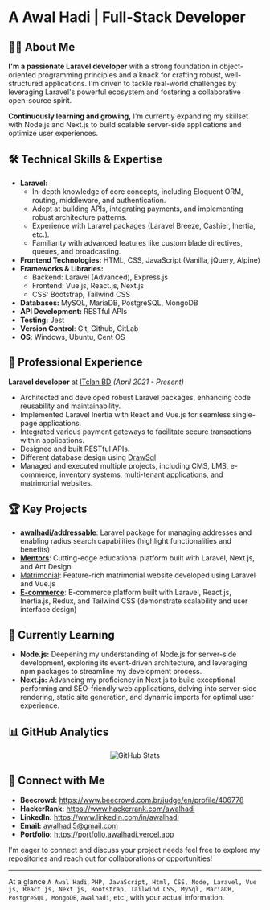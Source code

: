 # A Awal Hadi | Full-Stack Developer


## 👨‍💻 About Me
**I'm a passionate Laravel developer** with a strong foundation in object-oriented programming principles and a knack for crafting robust, well-structured applications. I'm driven to tackle real-world challenges by leveraging Laravel's powerful ecosystem and fostering a collaborative open-source spirit.

**Continuously learning and growing,** I'm currently expanding my skillset with Node.js and Next.js to build scalable server-side applications and optimize user experiences.


## 🛠 Technical Skills & Expertise

- **Laravel:**
    * In-depth knowledge of core concepts, including Eloquent ORM, routing, middleware, and authentication.
    * Adept at building APIs, integrating payments, and implementing robust architecture patterns.
    * Experience with Laravel packages (Laravel Breeze, Cashier, Inertia, etc.).
    * Familiarity with advanced features like custom blade directives, queues, and broadcasting.
- **Frontend Technologies:** HTML, CSS, JavaScript (Vanilla, jQuery, Alpine)
- **Frameworks & Libraries:**
  - Backend: Laravel (Advanced), Express.js
  - Frontend: Vue.js, React.js, Next.js
  - CSS: Bootstrap, Tailwind CSS
- **Databases:** MySQL, MariaDB, PostgreSQL, MongoDB
- **API Development:** RESTful APIs
- **Testing:** Jest
- **Version Control**: Git, Github, GitLab
- **OS**: Windows, Ubuntu, Cent OS 


## 💼 Professional Experience

**Laravel developer** at [ITclan BD](https://itclanbd.com) _(April 2021 - Present)_
- Architected and developed robust Laravel packages, enhancing code reusability and maintainability.
- Implemented Laravel Inertia with React and Vue.js for seamless single-page applications.
- Integrated various payment gateways to facilitate secure transactions within applications.
- Designed and built RESTful APIs.
- Different database design using [DrawSql](https://drawsql.app/teams/itclan-bd-1/diagrams/laravel-courses)
- Managed and executed multiple projects, including CMS, LMS, e-commerce, inventory systems, multi-tenant applications, and matrimonial websites.


## 🏆 Key Projects

* [**awalhadi/addressable**](https://github.com/awalhadi/addressable): Laravel package for managing addresses and enabling radius search capabilities (highlight functionalities and benefits)
* [**Mentors**](https://mentorslearning.com/): Cutting-edge educational platform built with Laravel, Next.js, and Ant Design
* [Matrimonial](https://islamarriage.com/): Feature-rich matrimonial website developed using Laravel and Vue.js
* [**E-commerce**](https://dashtar.gqrcode.com): E-commerce platform built with Laravel, React.js, Inertia.js, Redux, and Tailwind CSS (demonstrate scalability and user interface design)


## 🌱 Currently Learning

* **Node.js:** Deepening my understanding of Node.js for server-side development, exploring its event-driven architecture, and leveraging npm packages to streamline my development process.
* **Next.js:** Advancing my proficiency in Next.js to build exceptional performing and SEO-friendly web applications, delving into server-side rendering, static site generation, and dynamic imports for optimal user experience.



## 📊 GitHub Analytics
<p align="center">
  <img src="https://github-readme-stats.vercel.app/api?username=awalhadi&show_icons=true&hide=issues&hide_title=true&count_private=true&hide_rank=true" alt="GitHub Stats">
</p>

## 🤝 Connect with Me

* **Beecrowd:** https://www.beecrowd.com.br/judge/en/profile/406778
* **HackerRank:** https://www.hackerrank.com/awalhadi
* **LinkedIn:** https://www.linkedin.com/in/awalhadi
* **Email:** awalhadi5@gmail.com
* **Portfolio:** https://portfolio.awalhadi.vercel.app


I'm eager to connect and discuss your project needs feel free to explore my repositories and reach out for collaborations or opportunities!


---

At a glance `A Awal Hadi`, `PHP, JavaScript, Html, CSS, Node, Laravel, Vue js, React js, Next js, Bootstrap, Tailwind CSS, MySql, MariaDB, PostgreSQL, MongoDB`, `awalhadi`, etc., with your actual information. 


